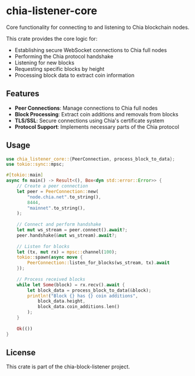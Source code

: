 # chia-listener-core

Core functionality for connecting to and listening to Chia blockchain nodes.

This crate provides the core logic for:
- Establishing secure WebSocket connections to Chia full nodes
- Performing the Chia protocol handshake
- Listening for new blocks
- Requesting specific blocks by height
- Processing block data to extract coin information

## Features

- **Peer Connections**: Manage connections to Chia full nodes
- **Block Processing**: Extract coin additions and removals from blocks
- **TLS/SSL**: Secure connections using Chia's certificate system
- **Protocol Support**: Implements necessary parts of the Chia protocol

## Usage

```rust
use chia_listener_core::{PeerConnection, process_block_to_data};
use tokio::sync::mpsc;

#[tokio::main]
async fn main() -> Result<(), Box<dyn std::error::Error>> {
    // Create a peer connection
    let peer = PeerConnection::new(
        "node.chia.net".to_string(),
        8444,
        "mainnet".to_string(),
    );
    
    // Connect and perform handshake
    let mut ws_stream = peer.connect().await?;
    peer.handshake(&mut ws_stream).await?;
    
    // Listen for blocks
    let (tx, mut rx) = mpsc::channel(100);
    tokio::spawn(async move {
        PeerConnection::listen_for_blocks(ws_stream, tx).await
    });
    
    // Process received blocks
    while let Some(block) = rx.recv().await {
        let block_data = process_block_to_data(&block);
        println!("Block {} has {} coin additions", 
            block_data.height, 
            block_data.coin_additions.len()
        );
    }
    
    Ok(())
}
```

## License

This crate is part of the chia-block-listener project.